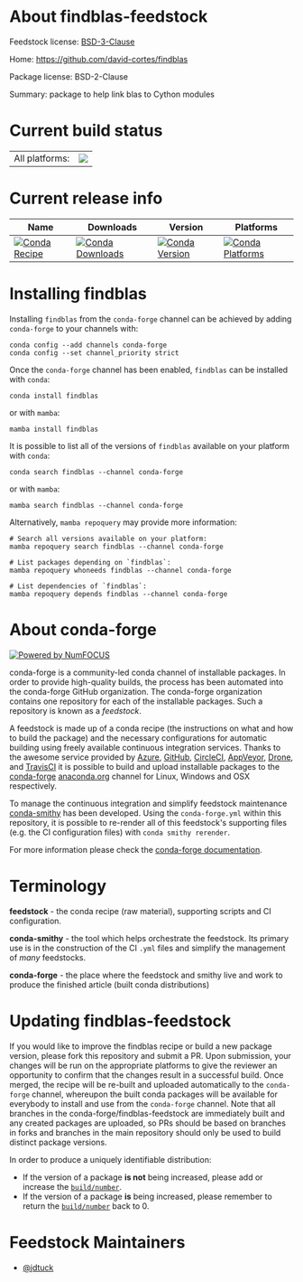 About findblas-feedstock
========================

Feedstock license: [BSD-3-Clause](https://github.com/conda-forge/findblas-feedstock/blob/main/LICENSE.txt)

Home: https://github.com/david-cortes/findblas

Package license: BSD-2-Clause

Summary: package to help link blas to Cython modules

Current build status
====================


<table><tr><td>All platforms:</td>
    <td>
      <a href="https://dev.azure.com/conda-forge/feedstock-builds/_build/latest?definitionId=21100&branchName=main">
        <img src="https://dev.azure.com/conda-forge/feedstock-builds/_apis/build/status/findblas-feedstock?branchName=main">
      </a>
    </td>
  </tr>
</table>

Current release info
====================

| Name | Downloads | Version | Platforms |
| --- | --- | --- | --- |
| [![Conda Recipe](https://img.shields.io/badge/recipe-findblas-green.svg)](https://anaconda.org/conda-forge/findblas) | [![Conda Downloads](https://img.shields.io/conda/dn/conda-forge/findblas.svg)](https://anaconda.org/conda-forge/findblas) | [![Conda Version](https://img.shields.io/conda/vn/conda-forge/findblas.svg)](https://anaconda.org/conda-forge/findblas) | [![Conda Platforms](https://img.shields.io/conda/pn/conda-forge/findblas.svg)](https://anaconda.org/conda-forge/findblas) |

Installing findblas
===================

Installing `findblas` from the `conda-forge` channel can be achieved by adding `conda-forge` to your channels with:

```
conda config --add channels conda-forge
conda config --set channel_priority strict
```

Once the `conda-forge` channel has been enabled, `findblas` can be installed with `conda`:

```
conda install findblas
```

or with `mamba`:

```
mamba install findblas
```

It is possible to list all of the versions of `findblas` available on your platform with `conda`:

```
conda search findblas --channel conda-forge
```

or with `mamba`:

```
mamba search findblas --channel conda-forge
```

Alternatively, `mamba repoquery` may provide more information:

```
# Search all versions available on your platform:
mamba repoquery search findblas --channel conda-forge

# List packages depending on `findblas`:
mamba repoquery whoneeds findblas --channel conda-forge

# List dependencies of `findblas`:
mamba repoquery depends findblas --channel conda-forge
```


About conda-forge
=================

[![Powered by
NumFOCUS](https://img.shields.io/badge/powered%20by-NumFOCUS-orange.svg?style=flat&colorA=E1523D&colorB=007D8A)](https://numfocus.org)

conda-forge is a community-led conda channel of installable packages.
In order to provide high-quality builds, the process has been automated into the
conda-forge GitHub organization. The conda-forge organization contains one repository
for each of the installable packages. Such a repository is known as a *feedstock*.

A feedstock is made up of a conda recipe (the instructions on what and how to build
the package) and the necessary configurations for automatic building using freely
available continuous integration services. Thanks to the awesome service provided by
[Azure](https://azure.microsoft.com/en-us/services/devops/), [GitHub](https://github.com/),
[CircleCI](https://circleci.com/), [AppVeyor](https://www.appveyor.com/),
[Drone](https://cloud.drone.io/welcome), and [TravisCI](https://travis-ci.com/)
it is possible to build and upload installable packages to the
[conda-forge](https://anaconda.org/conda-forge) [anaconda.org](https://anaconda.org/)
channel for Linux, Windows and OSX respectively.

To manage the continuous integration and simplify feedstock maintenance
[conda-smithy](https://github.com/conda-forge/conda-smithy) has been developed.
Using the ``conda-forge.yml`` within this repository, it is possible to re-render all of
this feedstock's supporting files (e.g. the CI configuration files) with ``conda smithy rerender``.

For more information please check the [conda-forge documentation](https://conda-forge.org/docs/).

Terminology
===========

**feedstock** - the conda recipe (raw material), supporting scripts and CI configuration.

**conda-smithy** - the tool which helps orchestrate the feedstock.
                   Its primary use is in the construction of the CI ``.yml`` files
                   and simplify the management of *many* feedstocks.

**conda-forge** - the place where the feedstock and smithy live and work to
                  produce the finished article (built conda distributions)


Updating findblas-feedstock
===========================

If you would like to improve the findblas recipe or build a new
package version, please fork this repository and submit a PR. Upon submission,
your changes will be run on the appropriate platforms to give the reviewer an
opportunity to confirm that the changes result in a successful build. Once
merged, the recipe will be re-built and uploaded automatically to the
`conda-forge` channel, whereupon the built conda packages will be available for
everybody to install and use from the `conda-forge` channel.
Note that all branches in the conda-forge/findblas-feedstock are
immediately built and any created packages are uploaded, so PRs should be based
on branches in forks and branches in the main repository should only be used to
build distinct package versions.

In order to produce a uniquely identifiable distribution:
 * If the version of a package **is not** being increased, please add or increase
   the [``build/number``](https://docs.conda.io/projects/conda-build/en/latest/resources/define-metadata.html#build-number-and-string).
 * If the version of a package **is** being increased, please remember to return
   the [``build/number``](https://docs.conda.io/projects/conda-build/en/latest/resources/define-metadata.html#build-number-and-string)
   back to 0.

Feedstock Maintainers
=====================

* [@jdtuck](https://github.com/jdtuck/)

